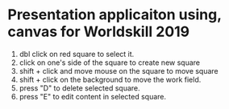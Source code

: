 # Presentation applicaiton using, canvas for Worldskill 2019

1. dbl click on red square to select it.
2. click on one's side of the square to create new square
3. shift + click and move mouse on the square to move square
4. shift + click on the background to move the work field.
5. press "D" to delete selected square.
6. press "E" to edit content in selected square.
